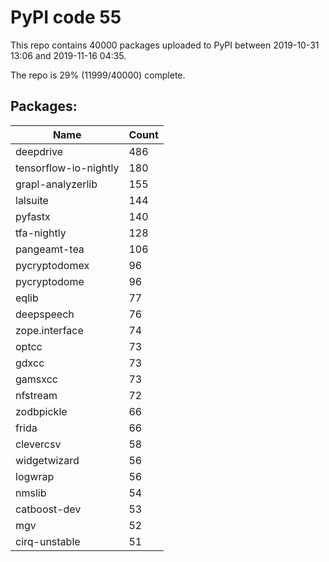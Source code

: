 # PyPI code 55

This repo contains 40000 packages uploaded to PyPI between 
2019-10-31 13:06 and 2019-11-16 04:35.

The repo is 29% (11999/40000) complete.

## Packages:

| Name  | Count |
| ----- | ----- |
| deepdrive | 486 |
| tensorflow-io-nightly | 180 |
| grapl-analyzerlib | 155 |
| lalsuite | 144 |
| pyfastx | 140 |
| tfa-nightly | 128 |
| pangeamt-tea | 106 |
| pycryptodomex | 96 |
| pycryptodome | 96 |
| eqlib | 77 |
| deepspeech | 76 |
| zope.interface | 74 |
| optcc | 73 |
| gdxcc | 73 |
| gamsxcc | 73 |
| nfstream | 72 |
| zodbpickle | 66 |
| frida | 66 |
| clevercsv | 58 |
| widgetwizard | 56 |
| logwrap | 56 |
| nmslib | 54 |
| catboost-dev | 53 |
| mgv | 52 |
| cirq-unstable | 51 |


